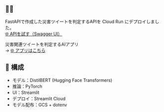 ## 🚀😼
FastAPIで作成した災害ツイートを判定するAPIを Cloud Run にデプロイしました。  
[🌐 APIを試す（Swagger UI）](https://distilbert-api-26127316042.asia-northeast1.run.app/docs)


災害関連ツイートを判定するAIアプリ  
→ [🌐 アプリはこちら](https://distilbert-api-deploy-xxxx.streamlit.app)

## 🔧 構成
- モデル：DistilBERT (Hugging Face Transformers)
- 推論：PyTorch
- UI：Streamlit
- デプロイ：Streamlit Cloud
- モデル配布：GCS + dotenv
